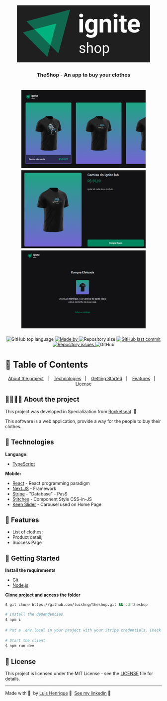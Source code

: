 <h1 align="center">
  <img src=".github/logo.png" alt="Logo">
</h1>

<h3 align="center">
  TheShop - An app to buy your clothes
</h3>

<h1 align="center">
  <img width="400px" height="250px" src=".github/Screenshot_1.png" alt="Home">
  <img width="400px" height="250px"src=".github/Screenshot_2.png" alt="Product Detail">
  <img width="400px" height="250px"src=".github/Screenshot_3.png" alt="Success">
</h1>

<p align="center">
  <img alt="GitHub top language" src="https://img.shields.io/github/languages/top/luishng/theshop?color=00875F">

  <a href="https://www.linkedin.com/in/luishng/">
    <img alt="Made by" src="https://img.shields.io/badge/made%20by-Luis%20Henrique-00875F">
  </a>

  <img alt="Repository size" src="https://img.shields.io/github/repo-size/luishng/theshop?color=00875F">

  <a href="https://github.com/luishng/theshop/commits/main">
    <img alt="GitHub last commit" src="https://img.shields.io/github/last-commit/luishng/theshop?color=00875F">
  </a>

  <a href="https://github.com/luishng/theshop/issues">
    <img alt="Repository issues" src="https://img.shields.io/github/issues/luishng/theshop?color=00875F">
  </a>

  <img alt="GitHub" src="https://img.shields.io/github/license/luishng/theshop?color=00875F">
</p>

# :pushpin: Table of Contents

<p align="center">
  <a href="#recycle-about-the-project">About the project</a>&nbsp;&nbsp;&nbsp;|&nbsp;&nbsp;&nbsp;
  <a href="#-technologies">Technologies</a>&nbsp;&nbsp;&nbsp;|&nbsp;&nbsp;&nbsp;
  <a href="#-getting-started">Getting Started</a>&nbsp;&nbsp;&nbsp;|&nbsp;&nbsp;&nbsp;
  <a href="#-features">Features</a>&nbsp;&nbsp;&nbsp;|&nbsp;&nbsp;&nbsp;
  <a href="#-license">License</a>
</p>

## 🏋🏽💪🏼 About the project

This project was developed in Specialization from [Rocketseat](https://rocketseat.com.br/) &nbsp;🚀

This software is a web application, provide a way for the people to buy their clothes.

## 🚀 Technologies

**Language:**

- [TypeScript](https://www.typescriptlang.org/)

**Mobile:**

- [React](https://react.dev/) - React programming paradigm
- [Next.JS](https://nextjs.org/) - Framework
- [Stripe](https://stripe.com/br) - "Database" - PasS
- [Stitches](https://stitches.dev/) - Component Style CSS-in-JS
- [Keen Slider](https://keen-slider.io/) - Carousel used on Home Page

## 🔗 Features

- List of clothes;
- Product detail;
- Success Page

## 🏁 Getting Started

**Install the requirements**

- [Git](https://git-scm.com/)
- [Node.js](https://nodejs.org/en/)

**Clone project and access the folder**

```bash
$ git clone https://github.com/luishng/theshop.git && cd theshop
```

```bash
# Install the dependencies
$ npm i

# Put a .env.local in your project with your Stripe credentials. Check file (.env.local.example)

# Start the client
$ npm run dev
```

## 📝 License

This project is licensed under the MIT License - see the [LICENSE](LICENSE) file for details.

---

Made with 💜&nbsp; by [Luis Henrique](https://github.com/luishng) 👋 &nbsp;[See my linkedin](https://www.linkedin.com/in/luishng/) 👷
